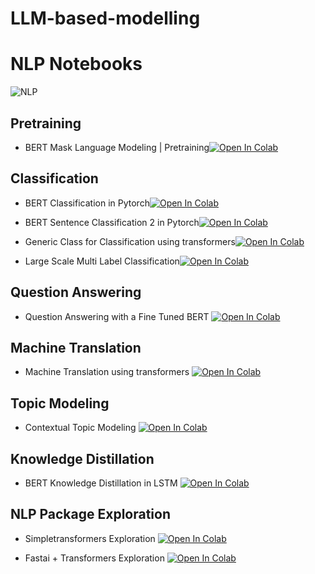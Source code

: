 # LLM-based-modelling

# NLP Notebooks

![NLP](https://www.upwork.com/catalog-images/c0717a4a34e39d0ff4391b01b6898cd1)

## Pretraining

* BERT Mask Language Modeling | Pretraining[![Open In Colab](https://colab.research.google.com/assets/colab-badge.svg)](https://colab.research.google.com/github/Ankur3107/colab_notebooks/blob/master/pretraining/Bert_Pre_Training.ipynb)

## Classification

* BERT Classification in Pytorch[![Open In Colab](https://colab.research.google.com/assets/colab-badge.svg)](https://colab.research.google.com/github/Ankur3107/colab_notebooks/blob/master/classification/Bert_Classification_Pt.ipynb)

* BERT Sentence Classification 2 in Pytorch[![Open In Colab](https://colab.research.google.com/assets/colab-badge.svg)](https://colab.research.google.com/github/Ankur3107/colab_notebooks/blob/master/classification/BERT_Fine_Tuning_Sentence_Classification_v2.ipynb)

* Generic Class for Classification using transformers[![Open In Colab](https://colab.research.google.com/assets/colab-badge.svg)](https://colab.research.google.com/github/Ankur3107/colab_notebooks/blob/master/classification/Generic_Transformer_Classification.ipynb)

* Large Scale Multi Label Classification[![Open In Colab](https://colab.research.google.com/assets/colab-badge.svg)](https://colab.research.google.com/github/Ankur3107/colab_notebooks/blob/master/classification/large_scale_multilabelclassification.ipynb)

## Question Answering

* Question Answering with a Fine Tuned BERT [![Open In Colab](https://colab.research.google.com/assets/colab-badge.svg)](https://colab.research.google.com/github/Ankur3107/colab_notebooks/blob/master/question-answering/Question_Answering_with_a_Fine_Tuned_BERT.ipynb)


## Machine Translation

* Machine Translation using transformers [![Open In Colab](https://colab.research.google.com/assets/colab-badge.svg)](https://colab.research.google.com/github/Ankur3107/colab_notebooks/blob/master/machine-translation/Seq2Seq_Pytorch.ipynb)


## Topic Modeling

* Contextual Topic Modeling [![Open In Colab](https://colab.research.google.com/assets/colab-badge.svg)](https://colab.research.google.com/github/Ankur3107/colab_notebooks/blob/master/topic-modeling/contextual_topic_modeling.ipynb)


## Knowledge Distillation

* BERT Knowledge Distillation in LSTM [![Open In Colab](https://colab.research.google.com/assets/colab-badge.svg)](https://colab.research.google.com/github/Ankur3107/colab_notebooks/blob/master/knowledge-distillation/knowledge_distillation_exploration.ipynb)


## NLP Package Exploration

* Simpletransformers Exploration [![Open In Colab](https://colab.research.google.com/assets/colab-badge.svg)](https://colab.research.google.com/github/Ankur3107/colab_notebooks/blob/master/nlp-package-exploration/Simpletransformers_2.ipynb)

* Fastai + Transformers Exploration [![Open In Colab](https://colab.research.google.com/assets/colab-badge.svg)](https://colab.research.google.com/github/Ankur3107/colab_notebooks/blob/master/nlp-package-exploration/Using_Transformers_with_Fastai_Tutorial.ipynb)
